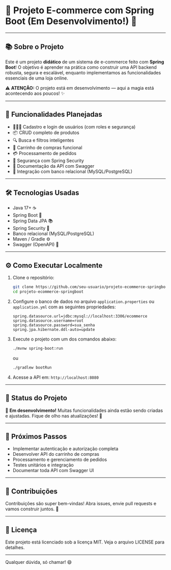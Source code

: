 # 🚀 Projeto E-commerce com Spring Boot (Em Desenvolvimento!) 🛒

---

## 📚 Sobre o Projeto

Este é um projeto **didático** de um sistema de e-commerce feito com **Spring Boot**! O objetivo é aprender na prática como construir uma API backend robusta, segura e escalável, enquanto implementamos as funcionalidades essenciais de uma loja online.

⚠️ **ATENÇÃO:** O projeto está em desenvolvimento — aqui a magia está acontecendo aos poucos! ✨

---

## 🎯 Funcionalidades Planejadas

- 🧑‍🤝‍🧑 Cadastro e login de usuários (com roles e segurança)
- 📦 CRUD completo de produtos
- 🔍 Busca e filtros inteligentes
- 🛒 Carrinho de compras funcional
- 💳 Processamento de pedidos
- 🔐 Segurança com Spring Security
- 📄 Documentação da API com Swagger
- 💾 Integração com banco relacional (MySQL/PostgreSQL)

---

## 🛠 Tecnologias Usadas

- Java 17+ ☕
- Spring Boot 🌱
- Spring Data JPA 📚
- Spring Security 🔐
- Banco relacional (MySQL/PostgreSQL)
- Maven / Gradle ⚙️
- Swagger (OpenAPI) 📜

---

## ⚙️ Como Executar Localmente

1. Clone o repositório:

    ```bash
    git clone https://github.com/seu-usuario/projeto-ecommerce-springboot.git
    cd projeto-ecommerce-springboot
    ```

2. Configure o banco de dados no arquivo `application.properties` ou `application.yml` com as seguintes propriedades:

    ```properties
    spring.datasource.url=jdbc:mysql://localhost:3306/ecommerce
    spring.datasource.username=root
    spring.datasource.password=sua_senha
    spring.jpa.hibernate.ddl-auto=update
    ```

3. Execute o projeto com um dos comandos abaixo:

    ```bash
    ./mvnw spring-boot:run
    ```

    ou

    ```bash
    ./gradlew bootRun
    ```

4. Acesse a API em: `http://localhost:8080`

---

## 🚧 Status do Projeto

🔨 **Em desenvolvimento!** Muitas funcionalidades ainda estão sendo criadas e ajustadas. Fique de olho nas atualizações! 👀

---

## 📝 Próximos Passos

- Implementar autenticação e autorização completa
- Desenvolver API do carrinho de compras
- Processamento e gerenciamento de pedidos
- Testes unitários e integração
- Documentar toda API com Swagger UI

---

## 🤝 Contribuições

Contribuições são super bem-vindas! Abra issues, envie pull requests e vamos construir juntos. 🚀

---

## 📄 Licença

Este projeto está licenciado sob a licença MIT. Veja o arquivo LICENSE para detalhes.

---

Qualquer dúvida, só chamar! 😄
